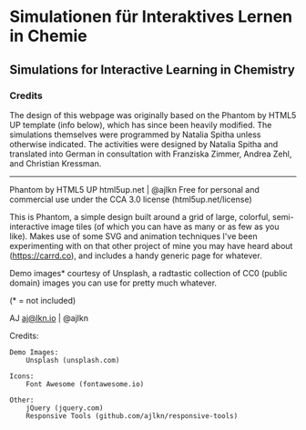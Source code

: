 # Simulationen für Interaktives Lernen in Chemie
## Simulations for Interactive Learning in Chemistry

### Credits
The design of this webpage was originally based on the Phantom by HTML5 UP template (info below), which has since been heavily modified. The simulations themselves were programmed by Natalia Spitha unless otherwise indicated. The activities were designed by Natalia Spitha and translated into German in consultation with Franziska Zimmer, Andrea Zehl, and Christian Kressman.


__________
Phantom by HTML5 UP
html5up.net | @ajlkn
Free for personal and commercial use under the CCA 3.0 license (html5up.net/license)


This is Phantom, a simple design built around a grid of large, colorful, semi-interactive
image tiles (of which you can have as many or as few as you like). Makes use of some
SVG and animation techniques I've been experimenting with on that other project of mine
you may have heard about (https://carrd.co), and includes a handy generic page for whatever.

Demo images* courtesy of Unsplash, a radtastic collection of CC0 (public domain) images
you can use for pretty much whatever.

(* = not included)

AJ
aj@lkn.io | @ajlkn


Credits:

	Demo Images:
		Unsplash (unsplash.com)

	Icons:
		Font Awesome (fontawesome.io)

	Other:
		jQuery (jquery.com)
		Responsive Tools (github.com/ajlkn/responsive-tools)
